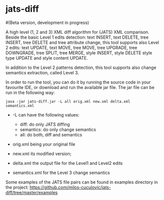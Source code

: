 # jats-diff 

#(Beta version, development in progress)


A high level (1, 2 and 3) XML diff algorithm for (JATS) XML comparison.
Beside the basic Level 1 edits detection: text INSERT, text DELETE, tree INSERT, tree DELETE and tree attribute change, 
this tool supports also Level 2 edits: text UPDATE, text MOVE, tree MOVE, tree UPGRADE, tree DOWNGRADE, tree SPLIT, tree MERGE, style INSERT, style DELETE style type UPDATE and style content UPDATE.

In addition to the Level 2 patterns detection, this tool supports also change semantics extraction, called Level 3.

In order to run the tool, you can do it by running the source code in your favourite IDE, or download and run the available jar file.
The jar file can be run in the following way:

    java -jar jats-diff.jar -L all orig.xml new.xml delta.xml semantics.xml

* -L can have the following values:

  * diff: do only JATS diffing
  * semantics: do only change semantics
  * all: do both, diff and semantics
* orig.xml being your original file
* new.xml its modified version;
* delta.xml the output file for the Level1 and Level2 edits
* semantics.xml for the Level 3 change semantics

Some examples of the JATS file pairs can be found in examples directory in the project: https://github.com/milos-cuculovic/jats-diff/tree/master/examples


